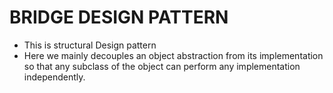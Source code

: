 # BRIDGE DESIGN PATTERN
- This is structural Design pattern
- Here we mainly decouples an object abstraction from its implementation so that any subclass of the object can perform any implementation independently.

